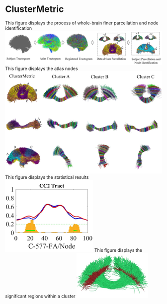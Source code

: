 # ClusterMetric
This figure displays the process of whole-brain finer parcellation and node identification
![image](https://github.com/A203-IPIS/ClusterMetric/blob/main/Parcellation.png)
This figure displays the atlas nodes
![image](https://github.com/A203-IPIS/ClusterMetric/blob/main/Atlas_Node.png)
This figure displays the statistical results
![image](https://github.com/A203-IPIS/ClusterMetric/blob/main/Statistical_Result.png)
This figure displays the significant regions within  a cluster
![image](https://github.com/A203-IPIS/ClusterMetric/blob/main/Mark_significant_regions.png)

